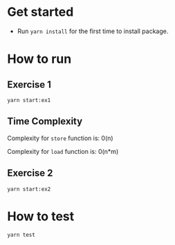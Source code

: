# Get started
* Run `yarn install` for the first time to install package.

# How to run

## Exercise 1
`yarn start:ex1`

## Time Complexity
Complexity for `store` function is: 0(n)

Complexity for `load` function is: 0(n*m)

## Exercise 2
`yarn start:ex2`

# How to test
`yarn test`